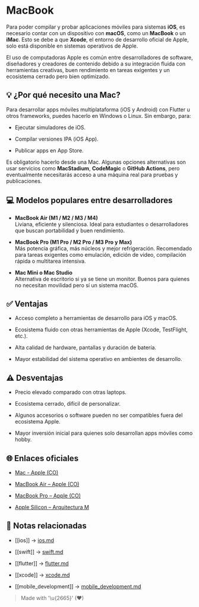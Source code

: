 # MacBook

Para poder compilar y probar aplicaciones móviles para sistemas **iOS**, es necesario contar con un dispositivo con **macOS**, como un **MacBook** o un **iMac**. Esto se debe a que **Xcode**, el entorno de desarrollo oficial de Apple, solo está disponible en sistemas operativos de Apple.

El uso de computadoras Apple es común entre desarrolladores de software, diseñadores y creadores de contenido debido a su integración fluida con herramientas creativas, buen rendimiento en tareas exigentes y un ecosistema cerrado pero bien optimizado.


## 💡 ¿Por qué necesito una Mac?

Para desarrollar apps móviles multiplataforma (iOS y Android) con Flutter u otros frameworks, puedes hacerlo en Windows o Linux. Sin embargo, para:

- Ejecutar simuladores de iOS.  

- Compilar versiones IPA (iOS App).  

- Publicar apps en App Store.  

Es obligatorio hacerlo desde una Mac. Algunas opciones alternativas son usar servicios como **MacStadium**, **CodeMagic** o **GitHub Actions**, pero eventualmente necesitarás acceso a una máquina real para pruebas y publicaciones.


## 💻 Modelos populares entre desarrolladores

- **MacBook Air (M1 / M2 / M3 / M4)**  
  Liviana, eficiente y silenciosa. Ideal para estudiantes o desarrolladores que buscan portabilidad y buen rendimiento.

- **MacBook Pro (M1 Pro / M2 Pro / M3 Pro y Max)**  
  Más potencia gráfica, más núcleos y mejor refrigeración. Recomendado para tareas exigentes como emulación, edición de video, compilación rápida o multitarea intensiva.

- **Mac Mini o Mac Studio**  
  Alternativa de escritorio si ya se tiene un monitor. Buenos para quienes no necesitan movilidad pero sí un sistema macOS.


## ✅ Ventajas

- Acceso completo a herramientas de desarrollo para iOS y macOS.  

- Ecosistema fluido con otras herramientas de Apple (Xcode, TestFlight, etc.).  

- Alta calidad de hardware, pantallas y duración de batería.  

- Mayor estabilidad del sistema operativo en ambientes de desarrollo.  


## ⚠️ Desventajas

- Precio elevado comparado con otras laptops.  

- Ecosistema cerrado, difícil de personalizar.  

- Algunos accesorios o software pueden no ser compatibles fuera del ecosistema Apple.  

- Mayor inversión inicial para quienes solo desarrollan apps móviles como hobby.  


## 🌐 Enlaces oficiales

- [Mac - Apple (CO)](https://www.apple.com/co/mac/)  

- [MacBook Air – Apple (CO)](https://www.apple.com/co/macbook-air/)  

- [MacBook Pro – Apple (CO)](https://www.apple.com/co/macbook-pro/)  

- [Apple Silicon – Arquitectura M](https://developer.apple.com/m1/)  


## 🔗 Notas relacionadas

- [[ios]] → [ios.md](/os/ios.md)  

- [[swift]] → [swift.md](/languages/swift.md) 

- [[flutter]] → [flutter.md](/frameworks/flutter.md)  

- [[xcode]] → [xcode.md](/tools/xcode.md)   

- [[mobile_development]] → [mobile_development.md](/overview/mobile_development.md)  

> Made with '\u{2665}' (♥)
